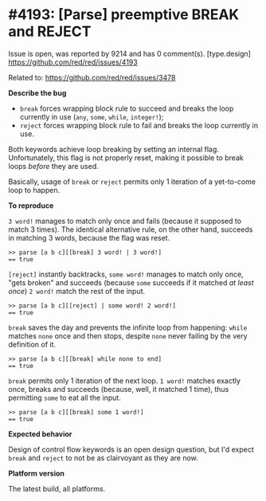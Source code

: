 
#4193: [Parse] preemptive BREAK and REJECT
================================================================================
Issue is open, was reported by 9214 and has 0 comment(s).
[type.design]
<https://github.com/red/red/issues/4193>

Related to: https://github.com/red/red/issues/3478

**Describe the bug**

* `break` forces wrapping block rule to succeed and breaks the loop currently in use (`any`, `some`, `while`, `integer!`);
* `reject` forces wrapping block rule to fail and breaks the loop currently in use.

Both keywords achieve loop breaking by setting an internal flag. Unfortunately, this flag is not properly reset, making it possible to break loops _before_ they are used.

Basically, usage of `break` or `reject` permits only 1 iteration of a yet-to-come loop to happen.

**To reproduce**

`3 word!` manages to match only once and fails (because it supposed to match 3 times). The identical alternative rule, on the other hand, succeeds in matching 3 words, because the flag was reset.

```red
>> parse [a b c][[break] 3 word! | 3 word!]
== true
```

`[reject]` instantly backtracks, `some word!` manages to match only once, "gets broken" and succeeds (because `some` succeeds if it matched _at least once_) `2 word!` match the rest of the input.

```red
>> parse [a b c][[reject] | some word! 2 word!]
== true
```

`break` saves the day and prevents the infinite loop from happening: `while` matches `none` once and then stops, despite `none` never failing by the very definition of it.

```red
>> parse [a b c][[break] while none to end]
== true
```

`break` permits only 1 iteration of the next loop. `1 word!` matches exactly once, breaks and succeeds (because, well, it matched 1 time), thus permitting `some` to eat all the input.

```red
>> parse [a b c][[break] some 1 word!]
== true
```

**Expected behavior**

Design of control flow keywords is an open design question, but I'd expect `break` and `reject` to not be as clairvoyant as they are now.

**Platform version**

The latest build, all platforms.


